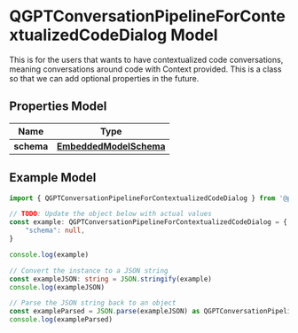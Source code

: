 
# QGPTConversationPipelineForContextualizedCodeDialog Model

This is for the users that wants to have contextualized code conversations, meaning conversations around code with Context provided.  This is a class so that we can add optional properties in the future.

## Properties Model

Name | Type
------------ | -------------
**schema** | [**EmbeddedModelSchema**](EmbeddedModelSchema)

## Example Model

```typescript
import { QGPTConversationPipelineForContextualizedCodeDialog } from '@pieces.app/pieces-os-client'

// TODO: Update the object below with actual values
const example: QGPTConversationPipelineForContextualizedCodeDialog = {
    "schema": null,
}

console.log(example)

// Convert the instance to a JSON string
const exampleJSON: string = JSON.stringify(example)
console.log(exampleJSON)

// Parse the JSON string back to an object
const exampleParsed = JSON.parse(exampleJSON) as QGPTConversationPipelineForContextualizedCodeDialog
console.log(exampleParsed)
```


